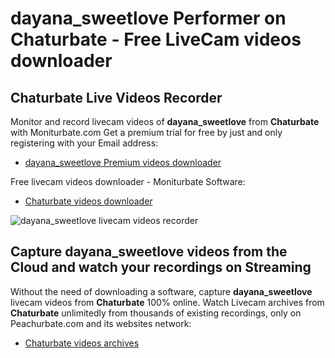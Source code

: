 # dayana_sweetlove Performer on Chaturbate - Free LiveCam videos downloader

## Chaturbate Live Videos Recorder

Monitor and record livecam videos of **dayana_sweetlove** from **Chaturbate** with Moniturbate.com
Get a premium trial for free by just and only registering with your Email address:
* [dayana_sweetlove Premium videos downloader](https://moniturbate.com/request-demo-licence-key.html)

Free livecam videos downloader - Moniturbate Software:
* [Chaturbate videos downloader](https://moniturbate.com/moniturbate-download-software.html)

![dayana_sweetlove livecam videos recorder](https://peachurnet.com/templates/moniturbate-software.png)


## Capture dayana_sweetlove videos from the Cloud and watch your recordings on Streaming

Without the need of downloading a software, capture **dayana_sweetlove** livecam videos from **Chaturbate** 100% online.
Watch Livecam archives from **Chaturbate** unlimitedly from thousands of existing recordings, only on Peachurbate.com and its websites network:
* [Chaturbate videos archives](https://peachurnet.com/)